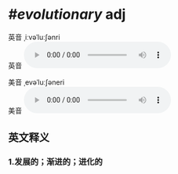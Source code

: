 # ***\#evolutionary*** adj
英音 ˌiːvəˈluːʃənri  
英音
<audio src="./media/evolutionary1_AAC.aac" controls="controls"></audio>

美音 ˌevəˈluːʃəneri  
美音
<audio src="./media/evolutionary2_AAC.aac" controls="controls"></audio>



  

英文释义
---
### 1.**发展的；渐进的；进化的**  


